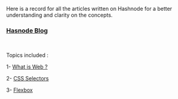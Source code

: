 Here is a record for all the articles written on Hashnode for a better understanding and clarity on the concepts.

### [Hasnode Blog](https://priyanshinegi.hashnode.dev/)
<br>

Topics included :

1- [What is Web ?](https://priyanshinegi.hashnode.dev/now-whats-web)

2- [CSS Selectors](https://priyanshinegi.hashnode.dev/targeting-components-selectors-guide-css)

3- [Flexbox](https://priyanshinegi.hashnode.dev/flexbox-in-css)